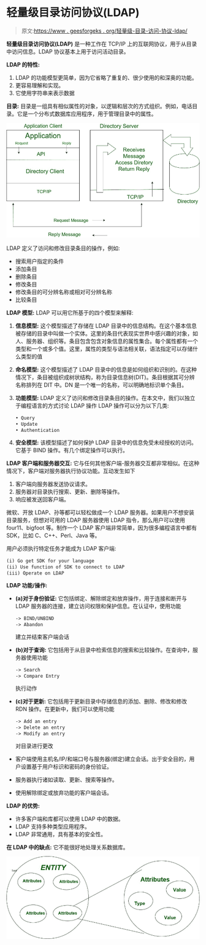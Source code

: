 # 轻量级目录访问协议(LDAP)

> 原文:[https://www . geesforgeks . org/轻量级-目录-访问-协议-ldap/](https://www.geeksforgeeks.org/lightweight-directory-access-protocol-ldap/)

**轻量级目录访问协议(LDAP)** 是一种工作在 TCP/IP 上的互联网协议，用于从目录中访问信息。LDAP 协议基本上用于访问活动目录。

**LDAP 的特性:**

1.  LDAP 的功能模型更简单，因为它省略了重复的、很少使用的和深奥的功能。
2.  更容易理解和实现。
3.  它使用字符串来表示数据

**目录:**
目录是一组具有相似属性的对象，以逻辑和层次的方式组织。例如，电话目录。它是一个分布式数据库应用程序，用于管理目录中的属性。

![](img/ab22da398d2dc93179f2494c1f224e95.png)

LDAP 定义了访问和修改目录条目的操作，例如:

*   搜索用户指定的条件
*   添加条目
*   删除条目
*   修改条目
*   修改条目的可分辨名称或相对可分辨名称
*   比较条目

**LDAP 模型:**
LDAP 可以用它所基于的四个模型来解释:

1.  **信息模型:**
    这个模型描述了存储在 LDAP 目录中的信息结构。在这个基本信息被存储的目录中叫做一个实体。这里的条目代表现实世界中感兴趣的对象，如人、服务器、组织等。条目包含包含对象信息的属性集合。每个属性都有一个类型和一个或多个值。这里，属性的类型与语法相关联，语法指定可以存储什么类型的值
2.  **命名模型:**
    这个模型描述了 LDAP 目录中的信息是如何组织和识别的。在这种情况下，条目被组织成树状结构，称为目录信息树(DIT)。条目根据其可分辨名称排列在 DIT 中。DN 是一个唯一的名称，可以明确地标识单个条目。
3.  **功能模型:**
    LDAP 定义了访问和修改目录条目的操作。在本文中，我们以独立于编程语言的方式讨论 LDAP 操作 LDAP 操作可以分为以下几类:

    ```
    • Query
    • Update 
    • Authentication 
    ```

4.  **安全模型:**
    该模型描述了如何保护 LDAP 目录中的信息免受未经授权的访问。它基于 BIND 操作。有几个绑定操作可以执行。

**LDAP 客户端和服务器交互:**
它与任何其他客户端-服务器交互都非常相似。在这种情况下，客户端对服务器执行协议功能。互动发生如下

1.  客户端向服务器发送协议请求。
2.  服务器对目录执行搜索、更新、删除等操作。
3.  响应被发送回客户端。

微软、开放 LDAP、孙等都可以轻松做成一个 LDAP 服务器。如果用户不想安装目录服务，但想对可用的 LDAP 服务器使用 LDAP 指令，那么用户可以使用 four11、bigfoot 等。制作一个 LDAP 客户端非常简单，因为很多编程语言中都有 SDK，比如 C、C++、Perl、Java 等。

用户必须执行特定任务才能成为 LDAP 客户端:

```
(i) Go get SDK for your language
(ii) Use function of SDK to connect to LDAP 
(iii) Operate on LDAP 
```

**LDAP 功能/操作:**

*   **(a)对于身份验证:**
    它包括绑定、解除绑定和放弃操作，用于连接和断开与 LDAP 服务器的连接，建立访问权限和保护信息。在认证中，使用功能

    ```
    -> BIND/UNBIND
    -> Abandon 
    ```

    建立并结束客户端会话
*   **(b)对于查询:**
    它包括用于从目录中检索信息的搜索和比较操作。在查询中，服务器使用功能

    ```
    -> Search
    -> Compare Entry 
    ```

    执行动作
*   **(c)对于更新:**
    它包括用于更新目录中存储信息的添加、删除、修改和修改 RDN 操作。在更新中，我们可以使用功能

    ```
    -> Add an entry
    -> Delete an entry
    -> Modify an entry 
    ```

    对目录进行更改

*   客户端使用主机名/IP/和端口号与服务器(绑定)建立会话。出于安全目的，用户设置基于用户标识和密码的身份验证。
*   服务器执行诸如读取、更新、搜索等操作。
*   使用解除绑定或放弃功能的客户端会话。

**LDAP 的优势:**

*   许多客户端和库都可以使用 LDAP 中的数据。
*   LDAP 支持多种类型应用程序。
*   LDAP 非常通用，具有基本的安全性。

**在 LDAP 中的缺点:**
它不能很好地处理关系数据库。

![](img/b9d552207c9d696d0fbd1f25686e3d2f.png)